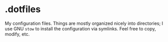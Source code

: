 # .dotfiles
My configuration files. Things are mostly organized nicely into directories; I use GNU `stow` to 
install the configuration via symlinks. Feel free to copy, modify, etc.
